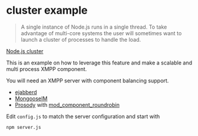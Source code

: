 cluster example
===================================

> A single instance of Node.js runs in a single thread. To take advantage of multi-core systems the user will sometimes want to launch a cluster of processes to handle the load.

[Node.js cluster](http://nodejs.org/api/cluster.html)

This is an example on how to leverage this feature and make a scalable and multi process XMPP component.

You will need an XMPP server with component balancing support.
* [ejabberd](https://www.ejabberd.im/)
* [MongooseIM](https://www.erlang-solutions.com/products/mongooseim-massively-scalable-ejabberd-platform)
* [Prosody](http://prosody.im/) with [mod_component_roundrobin](https://code.google.com/p/prosody-modules/wiki/mod_component_roundrobin)

Edit `config.js` to match the server configuration and start with
```
npm server.js
```
